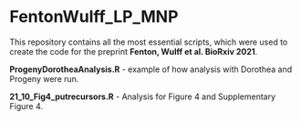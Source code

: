 # FentonWulff_LP_MNP
This repository contains all the most essential scripts, which were used to create the code for the preprint **Fenton, Wulff et al. BioRxiv 2021**.

**ProgenyDorotheaAnalysis.R** - example of how analysis with Dorothea and Progeny were run.

**21_10_Fig4_putrecursors.R** - Analysis for Figure 4 and Supplementary Figure 4.
